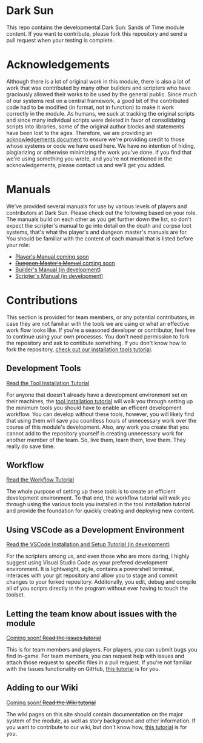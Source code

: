 # Dark Sun

This repo contains the developmental Dark Sun: Sands of Time module content.  If you want to contribute, please fork this repository and send a pull request when your testing is complete.

# Acknowledgements

Although there is a lot of original work in this module, there is also a lot of work that was contributed by many other builders and scripters who have graciously allowed their works to be used by the general public.  Since much of our systems rest on a central framework, a good bit of the contributed code had to be modified (in format, not in function) to make it work correctly in the module.  As humans, we suck at tracking the original scripts and since many individual scripts were deleted in favor of consolidating scripts into libraries, some of the original author blocks and statements have been lost to the ages.  Therefore, we are providing an [acknowledgements document](docs/acknowledgements.md) to ensure we're providing credit to those whose systems or code we have used here.  We have no intention of hiding, plagiarizing or otherwise minimizing the work you've done.  If you find that we're using something you wrote, and you're not mentioned in the acknowledgements, please contact us and we'll get you added.

# Manuals

We've provided several manuals for use by various levels of players and contributors at Dark Sun.  Please check out the following based on your role.  The manuals build on each other as you get further down the list, so don't expect the scripter's manual to go into detail on the death and corpse loot systems, that's what the player's and dungeon master's manuals are for.  You should be familiar with the content of each manual that is listed before your role:

* [~~Player's Manual~~ coming soon](docs/playersmanual.md)
* [~~Dungeon Master's Manual~~ coming soon](docs/dmmanual.md)
* [Builder's Manual (in development)](docs/buildersmanual.md)
* [Scripter's Manual (in development)](docs/scriptersmanual.md)

# Contributions

This section is provided for team members, or any potential contributors, in case they are not familiar with the tools we are using or what an effective work flow looks like.  If you're a seasoned developer or contributor, feel free to continue using your own processes.  You don't need permission to fork the repository and ask to contibute something.  If you don't know how to fork the repository, [check out our installation tools tutorial](docs/tools.md/#github-account).

## Development Tools

[Read the Tool Installation Tutorial](docs/tools.md)

For anyone that doesn't already have a development environment set on their machines, the [tool installation tutorial](docs/tools.md) will walk you through setting up the minimum tools you should have to enable an efficent development workflow.  You can develop without these tools, however, you will likely find that using them will save you countless hours of unnecessary work over the course of this module's development.  Also, any work you create that you cannot add to the repository yourself is creating unnecessary work for another member of the team.  So, live them, learn them, love them.  They really do save time.

## Workflow

[Read the Workflow Tutorial](docs/workflow.md)

The whole purpose of setting up these tools is to create an efficient development environment.  To that end, the workflow tutorial will walk you through using the various tools you installed in the tool installation tutorial and provide the foundation for quickly creating and deploying new content.

## Using VSCode as a Development Environment

[Read the VSCode Installation and Setup Tutorial (in development)](docs/vscode.md)

For the scripters among us, and even those who are more daring, I highly suggest using Visual Studio Code as your prefered development environment.  It is lightweight, agile, contains a powershell terminal, interaces with your git repository and allow you to stage and commit changes to your forked repository.  Additonally, you edit, debug and compile all of you scripts directly in the program without ever having to touch the toolset.

## Letting the team know about issues with the module

[Coming soon! ~~Read the Issues tutorial~~](docs/issues.md)

This is for team members and players.  For players, you can submit bugs you find in-game.  For team members, you can request help with issues and attach those request to specific files in a pull request.  If you're not familiar with the Issues functionality on GitHub, [this tutorial](docs/issues.md) is for you.

## Adding to our Wiki

[Coming soon! ~~Read the Wiki tutorial~~](docs/wiki.md)

The wiki pages on this site should contain documentation on the major system of the module, as well as story background and other information.  If you want to contribute to our wiki, but don't know how, [this tutorial](docs/wiki.md) is for you.

